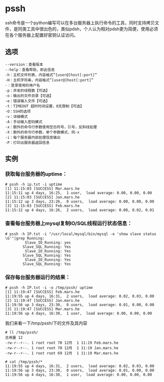 # pssh

ssh命令是一个python编写可以在多台服务器上执行命令的工具，同时支持拷贝文件，是同类工具中很出色的，类似pdsh，个人认为相对pdsh更为简便，使用必须在各个服务器上配置好密钥认证访问。

## 选项

	--version：查看版本
	--help：查看帮助，即此信息
	-h：主机文件列表，内容格式”[user@]host[:port]”
	-H：主机字符串，内容格式”[user@]host[:port]”
	-：登录使用的用户名
	-p：并发的线程数【可选】
	-o：输出的文件目录【可选】
	-e：错误输入文件【可选】
	-t：TIMEOUT 超时时间设置，0无限制【可选】
	-O：SSH的选项
	-v：详细模式
	-A：手动输入密码模式
	-x：额外的命令行参数使用空白符号，引号，反斜线处理
	-X：额外的命令行参数，单个参数模式，同-x
	-i：每个服务器内部处理信息输出
	-P：打印出服务器返回信息

## 实例

### 获取每台服务器的uptime：

	# pssh -h ip.txt -i uptime
	[1] 11:15:03 [SUCCESS] Mar.mars.he
	11:15:11 up 4 days, 16:25,  1 user,  load average: 0.00, 0.00, 0.00
	[2] 11:15:03 [SUCCESS] Jan.mars.he
	11:15:12 up 3 days, 23:26,  0 users,  load average: 0.00, 0.00, 0.00
	[3] 11:15:03 [SUCCESS] Feb.mars.he
	11:15:12 up 4 days, 16:26,  2 users,  load average: 0.08, 0.02, 0.01

### 查看每台服务器上mysql复制IO/SQL线程运行状态信息：

	# pssh -h IP.txt -i "/usr/local/mysql/bin/mysql -e 'show slave status \G'"|grep Running:
             Slave_IO_Running: yes
            Slave_SQL_Running: Yes
             Slave_IO_Running: Yes
            Slave_SQL_Running: Yes
             Slave_IO_Running: Yes
            Slave_SQL_Running: Yes

### 保存每台服务器运行的结果：

	# pssh -h IP.txt -i -o /tmp/pssh/ uptime
	[1] 11:19:47 [SUCCESS] Feb.mars.he
	11:19:55 up 4 days, 16:31,  2 users,  load average: 0.02, 0.03, 0.00
	[2] 11:19:47 [SUCCESS] Jan.mars.he
	11:19:56 up 3 days, 23:30,  0 users,  load average: 0.01, 0.00, 0.00
	[3] 11:19:47 [SUCCESS] Mar.mars.he
	11:19:56 up 4 days, 16:30,  1 user,  load average: 0.00, 0.00, 0.00

我们来看一下/tmp/pssh/下的文件及其内容

	# ll /tmp/pssh/
	总用量 12
	-rw-r--r--. 1 root root 70 12月  1 11:19 Feb.mars.he
	-rw-r--r--. 1 root root 70 12月  1 11:19 Jan.mars.he
	-rw-r--r--. 1 root root 69 12月  1 11:19 Mar.mars.he
	 
	# cat /tmp/pssh/*
	11:19:55 up 4 days, 16:31,  2 users,  load average: 0.02, 0.03, 0.00
	11:19:56 up 3 days, 23:30,  0 users,  load average: 0.01, 0.00, 0.00
	11:19:56 up 4 days, 16:30,  1 user,  load average: 0.00, 0.00, 0.00